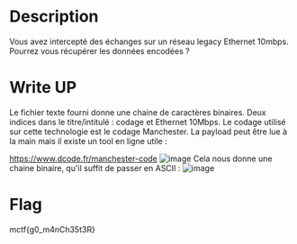 # Description
Vous avez intercepté des échanges sur un réseau legacy Ethernet 10mbps. Pourrez vous récupérer les données encodées ?

# Write UP
Le fichier texte fourni donne une chaine de caractères binaires. Deux indices dans le titre/intitulé : codage et Ethernet 10Mbps. Le codage utilisé sur cette technologie est le codage Manchester. La payload peut être lue à la main mais il existe un tool en ligne utile :

https://www.dcode.fr/manchester-code
![image](https://camo.githubusercontent.com/441c7ffb5ce950b2a7af2fe3724f932277f31fe3f72d14613ba411c672e24e28/68747470733a2f2f692e696d6775722e636f6d2f3546577a486c4f2e706e67)
Cela nous donne une chaine binaire, qu'il suffit de passer en ASCII :
![image](https://camo.githubusercontent.com/1c2d3fe4bd137956b54e280f417a39588e18547d39c8d7927ca40a11da23e293/68747470733a2f2f692e696d6775722e636f6d2f485764795556672e706e67)

# Flag
mctf{g0_m4nCh35t3R}
